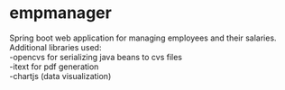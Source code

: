 # empmanager
Spring boot web application for managing employees and their salaries. <br/>
Additional libraries used:<br/>
  -opencvs for serializing java beans to cvs files<br/>
  -itext for pdf generation<br/>
  -chartjs (data visualization)<br/>
  
 
  
